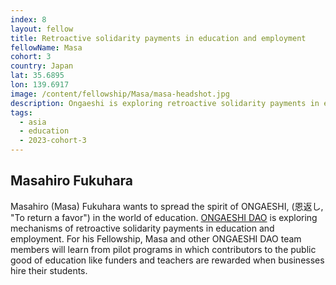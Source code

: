 ```yaml
---
index: 8
layout: fellow
title: Retroactive solidarity payments in education and employment
fellowName: Masa
cohort: 3
country: Japan
lat: 35.6895
lon: 139.6917
image: /content/fellowship/Masa/masa-headshot.jpg
description: Ongaeshi is exploring retroactive solidarity payments in education and employment.
tags:
  - asia
  - education
  - 2023-cohort-3
---
```


## Masahiro Fukuhara

Masahiro (Masa) Fukuhara wants to spread the spirit of ONGAESHI, (恩返し, "To return a favor") in the world of education. [ONGAESHI DAO](https://www.lp.ongaeshi-pj.jp/en) is exploring mechanisms of retroactive solidarity payments in education and employment. For his Fellowship, Masa and other ONGAESHI DAO team members will learn from pilot programs in which contributors to the public good of education like funders and teachers are rewarded when businesses hire their students.
